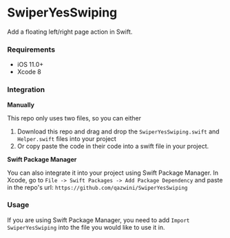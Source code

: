 # SwiperYesSwiping

Add a floating left/right page action in Swift.

### Requirements

- iOS 11.0+
- Xcode 8


### Integration

**Manually**

This repo only uses two files, so you can either
1. Download this repo and drag and drop the `SwiperYesSwiping.swift` and `Helper.swift` files into your project
2. Or copy paste the code in their code into a swift file in your project.

**Swift Package Manager**

You can also integrate it into your project using Swift Package Manager.
In Xcode, go to `File -> Swift Packages -> Add Package Dependency` and paste in the repo's url: `https://github.com/qazwini/SwiperYesSwiping`


### Usage

If you are using Swift Package Manager, you need to add `Import SwiperYesSwiping` into the file you would like to use it in. 
